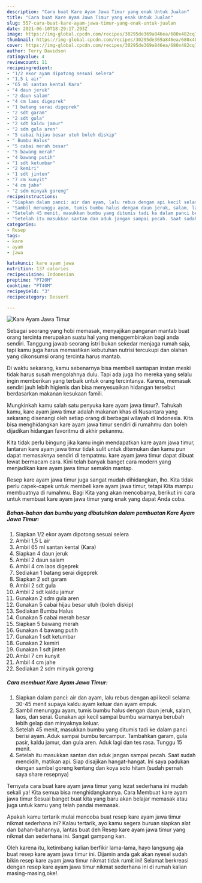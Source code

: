 ```yaml
---
description: "Cara buat Kare Ayam Jawa Timur yang enak Untuk Jualan"
title: "Cara buat Kare Ayam Jawa Timur yang enak Untuk Jualan"
slug: 557-cara-buat-kare-ayam-jawa-timur-yang-enak-untuk-jualan
date: 2021-06-10T18:29:17.293Z
image: https://img-global.cpcdn.com/recipes/30295de369a846ea/680x482cq70/kare-ayam-jawa-timur-foto-resep-utama.jpg
thumbnail: https://img-global.cpcdn.com/recipes/30295de369a846ea/680x482cq70/kare-ayam-jawa-timur-foto-resep-utama.jpg
cover: https://img-global.cpcdn.com/recipes/30295de369a846ea/680x482cq70/kare-ayam-jawa-timur-foto-resep-utama.jpg
author: Terry Davidson
ratingvalue: 4
reviewcount: 11
recipeingredient:
- "1/2 ekor ayam dipotong sesuai selera"
- "1,5 L air"
- "65 ml santan kental Kara"
- "4 daun jeruk"
- "2 daun salam"
- "4 cm laos digeprek"
- "1 batang serai digeprek"
- "2 sdt garam"
- "2 sdt gula"
- "2 sdt kaldu jamur"
- "2 sdm gula aren"
- "5 cabai hijau besar utuh boleh diskip"
- " Bumbu Halus"
- "5 cabai merah besar"
- "5 bawang merah"
- "4 bawang putih"
- "1 sdt ketumbar"
- "2 kemiri"
- "1 sdt jinten"
- "7 cm kunyit"
- "4 cm jahe"
- "2 sdm minyak goreng"
recipeinstructions:
- "Siapkan dalam panci: air dan ayam, lalu rebus dengan api kecil selama 30-45 menit supaya kaldu ayam keluar dan ayam empuk."
- "Sambil menunggu ayam, tumis bumbu halus dengan daun jeruk, salam, laos, dan serai. Gunakan api kecil sampai bumbu warnanya berubah lebih gelap dan minyaknya keluar."
- "Setelah 45 menit, masukkan bumbu yang ditumis tadi ke dalam panci berisi ayam. Aduk sampai bumbu tercampur. Tambahkan garam, gula pasir, kaldu jamur, dan gula aren. Aduk lagi dan tes rasa. Tunggu 15 menit."
- "Setelah itu masukkan santan dan aduk jangan sampai pecah. Saat sudah mendidih, matikan api. Siap disajikan hangat-hangat. Ini saya padukan dengan sambel goreng kentang dan koya soto hitam (sudah pernah saya share resepnya)"
categories:
- Resep
tags:
- kare
- ayam
- jawa

katakunci: kare ayam jawa 
nutrition: 137 calories
recipecuisine: Indonesian
preptime: "PT20M"
cooktime: "PT40M"
recipeyield: "3"
recipecategory: Dessert

---
```



![Kare Ayam Jawa Timur](https://img-global.cpcdn.com/recipes/30295de369a846ea/680x482cq70/kare-ayam-jawa-timur-foto-resep-utama.jpg)

Sebagai seorang yang hobi memasak, menyajikan panganan mantab buat orang tercinta merupakan suatu hal yang menggembirakan bagi anda sendiri. Tanggung jawab seorang istri bukan sekedar menjaga rumah saja, tapi kamu juga harus memastikan kebutuhan nutrisi tercukupi dan olahan yang dikonsumsi orang tercinta harus mantab.

Di waktu  sekarang, kamu sebenarnya bisa membeli santapan instan meski tidak harus susah mengolahnya dulu. Tapi ada juga lho mereka yang selalu ingin memberikan yang terbaik untuk orang tercintanya. Karena, memasak sendiri jauh lebih higienis dan bisa menyesuaikan hidangan tersebut berdasarkan makanan kesukaan famili. 



Mungkinkah kamu salah satu penyuka kare ayam jawa timur?. Tahukah kamu, kare ayam jawa timur adalah makanan khas di Nusantara yang sekarang disenangi oleh setiap orang di berbagai wilayah di Indonesia. Kita bisa menghidangkan kare ayam jawa timur sendiri di rumahmu dan boleh dijadikan hidangan favoritmu di akhir pekanmu.

Kita tidak perlu bingung jika kamu ingin mendapatkan kare ayam jawa timur, lantaran kare ayam jawa timur tidak sulit untuk ditemukan dan kamu pun dapat memasaknya sendiri di tempatmu. kare ayam jawa timur dapat dibuat lewat bermacam cara. Kini telah banyak banget cara modern yang menjadikan kare ayam jawa timur semakin mantap.

Resep kare ayam jawa timur juga sangat mudah dihidangkan, lho. Kita tidak perlu capek-capek untuk membeli kare ayam jawa timur, tetapi Kita mampu membuatnya di rumahmu. Bagi Kita yang akan mencobanya, berikut ini cara untuk membuat kare ayam jawa timur yang enak yang dapat Anda coba.

<!--inarticleads1-->

##### Bahan-bahan dan bumbu yang dibutuhkan dalam pembuatan Kare Ayam Jawa Timur:

1. Siapkan 1/2 ekor ayam dipotong sesuai selera
1. Ambil 1,5 L air
1. Ambil 65 ml santan kental (Kara)
1. Siapkan 4 daun jeruk
1. Ambil 2 daun salam
1. Ambil 4 cm laos digeprek
1. Sediakan 1 batang serai digeprek
1. Siapkan 2 sdt garam
1. Ambil 2 sdt gula
1. Ambil 2 sdt kaldu jamur
1. Gunakan 2 sdm gula aren
1. Gunakan 5 cabai hijau besar utuh (boleh diskip)
1. Sediakan  Bumbu Halus
1. Gunakan 5 cabai merah besar
1. Siapkan 5 bawang merah
1. Gunakan 4 bawang putih
1. Gunakan 1 sdt ketumbar
1. Gunakan 2 kemiri
1. Gunakan 1 sdt jinten
1. Ambil 7 cm kunyit
1. Ambil 4 cm jahe
1. Sediakan 2 sdm minyak goreng




<!--inarticleads2-->

##### Cara membuat Kare Ayam Jawa Timur:

1. Siapkan dalam panci: air dan ayam, lalu rebus dengan api kecil selama 30-45 menit supaya kaldu ayam keluar dan ayam empuk.
1. Sambil menunggu ayam, tumis bumbu halus dengan daun jeruk, salam, laos, dan serai. Gunakan api kecil sampai bumbu warnanya berubah lebih gelap dan minyaknya keluar.
1. Setelah 45 menit, masukkan bumbu yang ditumis tadi ke dalam panci berisi ayam. Aduk sampai bumbu tercampur. Tambahkan garam, gula pasir, kaldu jamur, dan gula aren. Aduk lagi dan tes rasa. Tunggu 15 menit.
1. Setelah itu masukkan santan dan aduk jangan sampai pecah. Saat sudah mendidih, matikan api. Siap disajikan hangat-hangat. Ini saya padukan dengan sambel goreng kentang dan koya soto hitam (sudah pernah saya share resepnya)




Ternyata cara buat kare ayam jawa timur yang lezat sederhana ini mudah sekali ya! Kita semua bisa menghidangkannya. Cara Membuat kare ayam jawa timur Sesuai banget buat kita yang baru akan belajar memasak atau juga untuk kamu yang telah pandai memasak.

Apakah kamu tertarik mulai mencoba buat resep kare ayam jawa timur nikmat sederhana ini? Kalau tertarik, ayo kamu segera buruan siapkan alat dan bahan-bahannya, lantas buat deh Resep kare ayam jawa timur yang nikmat dan sederhana ini. Sangat gampang kan. 

Oleh karena itu, ketimbang kalian berfikir lama-lama, hayo langsung aja buat resep kare ayam jawa timur ini. Dijamin anda gak akan nyesel sudah bikin resep kare ayam jawa timur nikmat tidak rumit ini! Selamat berkreasi dengan resep kare ayam jawa timur nikmat sederhana ini di rumah kalian masing-masing,oke!.


